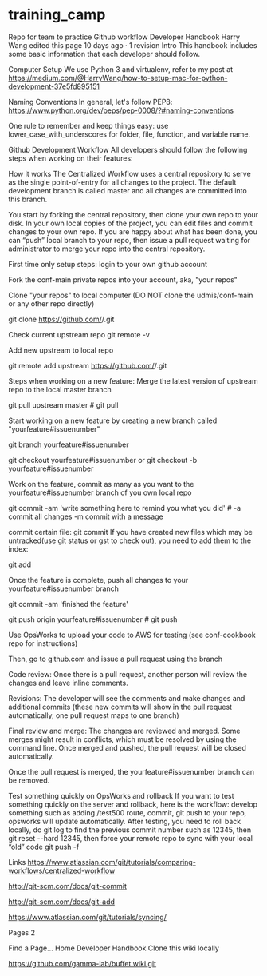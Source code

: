# training_camp
Repo for team to practice Github workflow
Developer Handbook
Harry Wang edited this page 10 days ago · 1 revision
Intro
This handbook includes some basic information that each developer should follow.

Computer Setup
We use Python 3 and virtualenv, refer to my post at https://medium.com/@HarryWang/how-to-setup-mac-for-python-development-37e5fd895151

Naming Conventions
In general, let's follow PEP8: https://www.python.org/dev/peps/pep-0008/?#naming-conventions

One rule to remember and keep things easy: use lower_case_with_underscores for folder, file, function, and variable name.

Github Development Workflow
All developers should follow the following steps when working on their features:

How it works
The Centralized Workflow uses a central repository to serve as the single point-of-entry for all changes to the project. The default development branch is called master and all changes are committed into this branch.

You start by forking the central repository, then clone your own repo to your disk. In your own local copies of the project, you can edit files and commit changes to your own repo. If you are happy about what has been done, you can “push” local branch to your repo, then issue a pull request waiting for administrator to merge your repo into the central repository.

First time only setup steps:
login to your own github account

Fork the conf-main private repos into your account, aka, "your repos"

Clone "your repos" to local computer (DO NOT clone the udmis/conf-main or any other repo directly)

git clone https://github.com/<your-account>/<repo-name>.git

Check current upstream repo git remote -v

Add new upstream to local repo

git remote add upstream https://github.com/<main-account>/<parent-repo>.git

Steps when working on a new feature:
Merge the latest version of upstream repo to the local master branch

git pull upstream master # git pull <remote> <branch>

Start working on a new feature by creating a new branch called "yourfeature#issuenumber"

git branch yourfeature#issuenumber

git checkout yourfeature#issuenumber or git checkout -b yourfeature#issuenumber

Work on the feature, commit as many as you want to the yourfeature#issuenumber branch of you own local repo

git commit -am 'write something here to remind you what you did' # -a commit all changes -m commit with a message

commit certain file: git commit <file>
If you have created new files which may be untracked(use git status or gst to check out), you need to add them to the index:

git add <file>

Once the feature is complete, push all changes to your yourfeature#issuenumber branch

git commit -am 'finished the feature'

git push origin yourfeature#issuenumber # git push <remote> <branch>

Use OpsWorks to upload your code to AWS for testing (see conf-cookbook repo for instructions)

Then, go to github.com and issue a pull request using the branch

Code review:
Once there is a pull request, another person will review the changes and leave inline comments.

Revisions:
The developer will see the comments and make changes and additional commits (these new commits will show in the pull request automatically, one pull request maps to one branch)

Final review and merge:
The changes are reviewed and merged. Some merges might result in conflicts, which must be resolved by using the command line. Once merged and pushed, the pull request will be closed automatically.

Once the pull request is merged, the yourfeature#issuenumber branch can be removed.

Test something quickly on OpsWorks and rollback
If you want to test something quickly on the server and rollback, here is the workflow: develop something such as adding /test500 route, commit, git push to your repo, opsworks will update automatically. After testing, you need to roll back locally, do git log to find the previous commit number such as 12345, then git reset --hard 12345, then force your remote repo to sync with your local “old” code git push -f

Links
https://www.atlassian.com/git/tutorials/comparing-workflows/centralized-workflow

http://git-scm.com/docs/git-commit

http://git-scm.com/docs/git-add

https://www.atlassian.com/git/tutorials/syncing/

 Pages 2

Find a Page…
Home
Developer Handbook
Clone this wiki locally

https://github.com/gamma-lab/buffet.wiki.git
